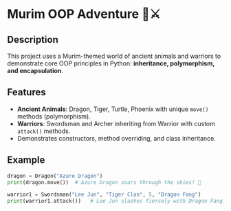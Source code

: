 # Murim OOP Adventure 🐉⚔️

## Description
This project uses a Murim-themed world of ancient animals and warriors to demonstrate core OOP principles in Python: **inheritance, polymorphism, and encapsulation**.

## Features
- **Ancient Animals**: Dragon, Tiger, Turtle, Phoenix with unique `move()` methods (polymorphism).  
- **Warriors**: Swordsman and Archer inheriting from Warrior with custom `attack()` methods.  
- Demonstrates constructors, method overriding, and class inheritance.

## Example

```python
dragon = Dragon("Azure Dragon")
print(dragon.move())  # Azure Dragon soars through the skies! 🐉

warrior1 = Swordsman("Lee Jun", "Tiger Clan", 5, "Dragon Fang")
print(warrior1.attack())   # Lee Jun slashes fiercely with Dragon Fang!
